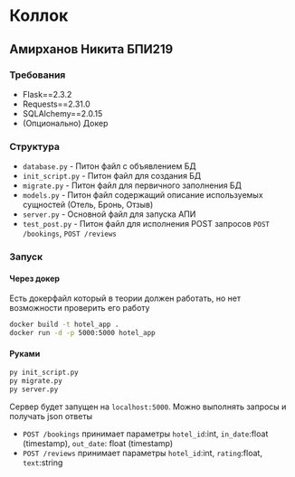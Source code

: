 # Коллок
## Амирханов Никита БПИ219

### Требования
 - Flask==2.3.2
 - Requests==2.31.0
 - SQLAlchemy==2.0.15
 - (Опционально) Докер

### Структура
 - `database.py` - Питон файл с объявлением БД
 - `init_script.py` - Питон файл для создания БД
 - `migrate.py` - Питон файл для первичного заполнения БД
 - `models.py` - Питон файл содержащий описание используемых сущностей (Отель, Бронь, Отзыв)
 - `server.py` - Основной файл для запуска АПИ
 - `test_post.py` - Питон файл для исполнения POST запросов `POST /bookings`, `POST /reviews`
### Запуск
#### Через докер
Есть докерфайл который в теории должен работать, но нет возможности проверить его работу
```sh
docker build -t hotel_app .
docker run -d -p 5000:5000 hotel_app
```
#### Руками
```sh
py init_script.py
py migrate.py
py server.py
```
Сервер будет запущен на `localhost:5000`. Можно выполнять запросы и получать json ответы
 - `POST /bookings` принимает параметры `hotel_id`:int, `in_date`:float (timestamp), `out_date`: float (timestamp)
 - `POST /reviews` принимает параметры `hotel_id`:int, `rating`:float, `text`:string 
